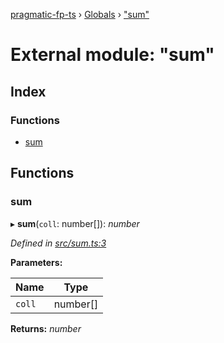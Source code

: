 [pragmatic-fp-ts](../README.md) › [Globals](../globals.md) › ["sum"](_sum_.md)

# External module: "sum"

## Index

### Functions

* [sum](_sum_.md#sum)

## Functions

###  sum

▸ **sum**(`coll`: number[]): *number*

*Defined in [src/sum.ts:3](https://github.com/hermann-p/pragmatic-fp-ts/blob/d79a7fd/src/sum.ts#L3)*

**Parameters:**

Name | Type |
------ | ------ |
`coll` | number[] |

**Returns:** *number*
